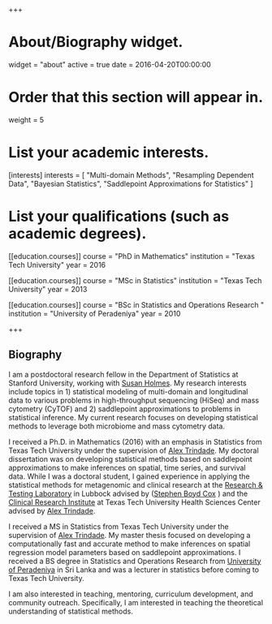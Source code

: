 +++
# About/Biography widget.
widget = "about"
active = true
date = 2016-04-20T00:00:00

# Order that this section will appear in.
weight = 5

# List your academic interests.
[interests]
  interests = [
    "Multi-domain Methods",
    "Resampling Dependent Data",
    "Bayesian Statistics",
    "Saddlepoint Approximations for Statistics"
  ]

# List your qualifications (such as academic degrees).
[[education.courses]]
  course = "PhD in Mathematics"
  institution = "Texas Tech University"
  year = 2016

[[education.courses]]
  course = "MSc in Statistics"
  institution = "Texas Tech University"
  year = 2013

[[education.courses]]
  course = "BSc in Statistics and Operations Research "
  institution = "University of Peradeniya"
  year = 2010
 
+++

## Biography

I am a postdoctoral research fellow in the Department of Statistics at Stanford University, working with [Susan Holmes](http://statweb.stanford.edu/~susan/). My research interests include topics in 1) statistical modeling of multi-domain and longitudinal data to various problems in high-throughput sequencing (HiSeq) and mass cytometry (CyTOF) and 2) saddlepoint approximations to problems in statistical inference. My current research focuses on developing statistical methods to leverage both microbiome and mass cytometry data.  

I received a Ph.D. in Mathematics (2016) with an emphasis in Statistics from Texas Tech University under the supervision of [Alex Trindade](http://www.math.ttu.edu/~atrindad/). My doctoral dissertation was on developing statistical methods based on saddlepoint approximations to make inferences on spatial, time series, and survival data. While I was a doctoral student, I gained experience in applying the statistical methods for metagenomic and clinical research at the [Research & Testing Laboratory](http://www.medicalbiofilm.org/) in Lubbock advised by ([Stephen Boyd Cox](https://www.researchgate.net/profile/Stephen_Cox3)
) and the [Clinical Research Institute](https://www.ttuhsc.edu/clinical-research/) at Texas Tech University Health Sciences Center advised by [Alex Trindade](http://www.math.ttu.edu/~atrindad/).

I received a MS in Statistics from Texas Tech University under the supervision of [Alex Trindade](http://www.math.ttu.edu/~atrindad/). My master thesis focused on developing a computationally fast and accurate method to make inferences on spatial regression model parameters based on saddlepoint approximations. I received a BS degree in Statistics and Operations Research from [University of Peradeniya](https://sci.pdn.ac.lk/scs/) in Sri Lanka and was a lecturer in statistics before coming to Texas Tech University.

I am also interested in teaching, mentoring, curriculum development, and community outreach. Specifically, I am interested in teaching the theoretical understanding of statistical methods.
